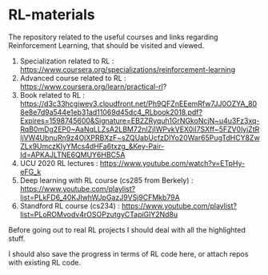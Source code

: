 # RL-materials
The repository related to the useful courses and links regarding Reinforcement Learning, that should be visited and viewed.
1) Specialization related to RL : https://www.coursera.org/specializations/reinforcement-learning
2) Advanced course related to RL : https://www.coursera.org/learn/practical-rl?
3) Book related to RL : https://d3c33hcgiwev3.cloudfront.net/Ph9QFZnEEemRfw7JJ0OZYA_808e8e7d9a544e1eb31ad11069d45dc4_RLbook2018.pdf?Expires=1598745600&Signature=EB2ZRyquh1GrNGkoNcjN~u4u3Fz3xq-RqB0mDg2EP0~AaNqLLZsA2LBM72nIZjIWPvkVEX0iI7SXff~5FZV0lyiZtRljVW4UbnuRn9z4OjXPRBXzF~sZQUabUcfzDlYo20War65PugTdHCY8ZwZLx9UmczKIyYMcs4dHFa6txzg_&Key-Pair-Id=APKAJLTNE6QMUY6HBC5A
4) UCU 2020 RL lectures : https://www.youtube.com/watch?v=ETpHy-eFG_k
5) Deep learning with RL course (cs285 from Berkely) : https://www.youtube.com/playlist?list=PLkFD6_40KJIwhWJpGazJ9VSj9CFMkb79A
6) Standford RL course (cs234) : https://www.youtube.com/playlist?list=PLoROMvodv4rOSOPzutgyCTapiGlY2Nd8u

Before going out to real RL projects I should deal with all the highlighted stuff.

I should also save the progress in terms of RL code here, or attach repos with existing RL code.
